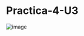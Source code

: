 # Practica-4-U3

![image](https://github.com/AngelDavidFloresQuintanilla/Practica-4-U3/assets/148559104/f7ef7fb4-b6e6-45b2-9e22-669a948fca40)
